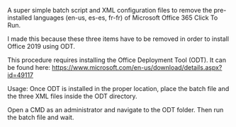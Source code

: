 A super simple batch script and XML configuration files to remove the pre-installed languages (en-us, es-es, fr-fr) of Microsoft Office 365 Click To Run.

I made this because these three items have to be removed in order to install Office 2019 using ODT.

This procedure requires installing the Office Deployment Tool (ODT).  It can be found here:
https://www.microsoft.com/en-us/download/details.aspx?id=49117

Usage:
Once ODT is installed in the proper location, place the batch file and the three XML files inside the ODT directory.  

Open a CMD as an administrator and navigate to the ODT folder.  Then run the batch file and wait.
